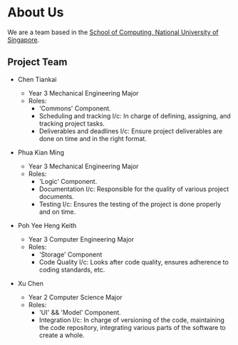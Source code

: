 # About Us

We are a team based in the [School of Computing, National University of Singapore](http://www.comp.nus.edu.sg).

## Project Team
- Chen Tiankai
  - Year 3 Mechanical Engineering Major
  - Roles:
  	- 'Commons' Component.
    - Scheduling and tracking I/c: In charge of defining, assigning, and tracking project tasks.
    - Deliverables and deadlines I/c: Ensure project deliverables are done on time and in the right format.  

- Phua Kian Ming
  - Year 3 Mechanical Engineering Major
  - Roles:
  	- 'Logic' Component.
  	- Documentation I/c: Responsible for the quality of various project documents.
  	- Testing I/c: Ensures the testing of the project is done properly and on time.  

- Poh Yee Heng Keith
  - Year 3 Computer Engineering Major
  - Roles:
  	- 'Storage' Component
  	- Code Quality I/c: Looks after code quality, ensures adherence to coding standards, etc.  

- Xu Chen
  - Year 2 Computer Science Major
  - Roles:
  	- 'UI' && 'Model' Component.
  	- Integration I/c: In charge of versioning of the code, maintaining the code repository, integrating various parts of the software to create a whole.  
